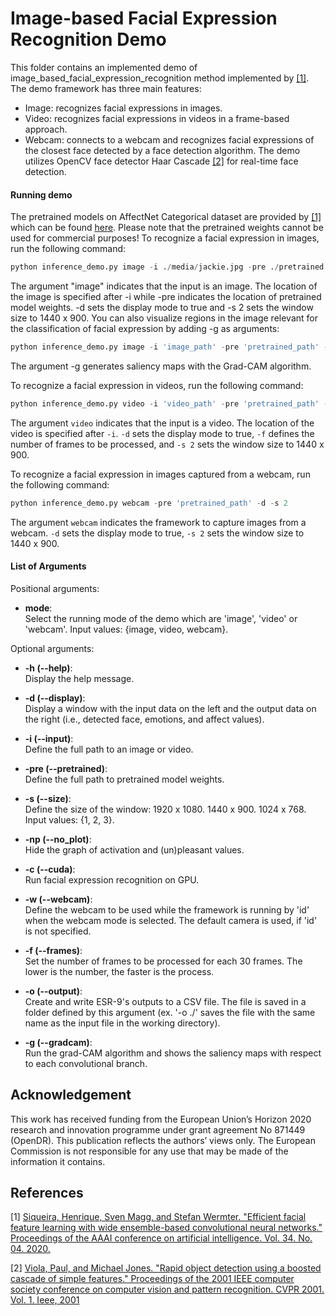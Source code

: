 # Image-based Facial Expression Recognition Demo

This folder contains an implemented demo of image_based_facial_expression_recognition method implemented by [[1]](#1).
The demo framework has three main features:
- Image: recognizes facial expressions in images.
- Video: recognizes facial expressions in videos in a frame-based approach.
- Webcam: connects to a webcam and recognizes facial expressions of the closest face detected by a face detection algorithm.
The demo utilizes OpenCV face detector Haar Cascade [[2]](https://ieeexplore.ieee.org/abstract/document/990517) for real-time face detection.

#### Running demo
The pretrained models on AffectNet Categorical dataset are provided by [[1]](#1) which can be found [here](https://github.com/siqueira-hc/Efficient-Facial-Feature-Learning-with-Wide-Ensemble-based-Convolutional-Neural-Networks/tree/master/model/ml/trained_models/esr_9).
Please note that the pretrained weights cannot be used for commercial purposes!
To recognize a facial expression in images, run the following command:
```python
python inference_demo.py image -i ./media/jackie.jpg -pre ./pretrained -d -s 2
```  

The argument "image" indicates that the input is an image. The location of the image is specified after -i while -pre indicates the location of pretrained model weights. -d sets the display mode to true and -s 2 sets the window size to 1440 x 900.
You can also visualize regions in the image relevant for the classification of facial expression by adding -g as arguments:
```python
python inference_demo.py image -i 'image_path' -pre 'pretrained_path' -d -s 2 -g
```  
The argument -g generates saliency maps with the Grad-CAM algorithm.

To recognize a facial expression in videos, run the following command:
```python
python inference_demo.py video -i 'video_path' -pre 'pretrained_path' -d -f 5 -s 2
```
The argument `video` indicates that the input is a video. The location of the video is specified after `-i`. `-d` sets the display mode to true, `-f` defines the number of frames to be processed, and `-s 2` sets the window size to 1440 x 900.

To recognize a facial expression in images captured from a webcam, run the following command:
```python
python inference_demo.py webcam -pre 'pretrained_path' -d -s 2 
```
The argument `webcam` indicates the framework to capture images from a webcam. `-d` sets the display mode to true, `-s 2` sets the window size to 1440 x 900.

#### List of Arguments
Positional arguments:

- **mode**:\
Select the running mode of the demo which are 'image', 'video' or 'webcam'.
Input values: {image, video, webcam}.

Optional arguments:

- **-h (--help)**:\
Display the help message.

- **-d (--display)**:\
Display a window with the input data on the left and the output data on the right (i.e., detected face, emotions, and affect values).

- **-i (--input)**:\
Define the full path to an image or video.

- **-pre (--pretrained)**:\
Define the full path to pretrained model weights.

- **-s (--size)**:\
Define the size of the window:
1920 x 1080.
1440 x 900.
1024 x 768.
Input values: {1, 2, 3}.

- **-np (--no_plot)**:\
Hide the graph of activation and (un)pleasant values.

- **-c (--cuda)**:\
Run facial expression recognition on GPU.

- **-w (--webcam)**:\
Define the webcam to be used while the framework is running by 'id' when the webcam mode is selected. The default camera is used, if 'id' is not specified.

- **-f (--frames)**:\
Set the number of frames to be processed for each 30 frames. The lower is the number, the faster is the process.

- **-o (--output)**:\
Create and write ESR-9's outputs to a CSV file.
The file is saved in a folder defined by this argument (ex. '-o ./' saves the file with the same name as the input file in the working directory).

- **-g (--gradcam)**:\
Run the grad-CAM algorithm and shows the saliency maps with respect to each convolutional branch.


## Acknowledgement
This work has received funding from the European Union’s Horizon 2020 research and innovation programme under grant agreement No 871449 (OpenDR). This publication reflects the authors’ views only. The European Commission is not responsible for any use that may be made of the information it contains.


## References
<a id="1">[1]</a>
[Siqueira, Henrique, Sven Magg, and Stefan Wermter. "Efficient facial feature learning with wide ensemble-based convolutional neural networks." Proceedings of the AAAI conference on artificial intelligence. Vol. 34. No. 04. 2020.](
https://ojs.aaai.org/index.php/AAAI/article/view/6037)

<a id="2">[2]</a>
[Viola, Paul, and Michael Jones. "Rapid object detection using a boosted cascade of simple features." Proceedings of the 2001 IEEE computer society conference on computer vision and pattern recognition. CVPR 2001. Vol. 1. Ieee, 2001](
https://ieeexplore.ieee.org/abstract/document/990517)
